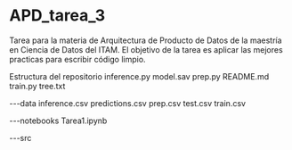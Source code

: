 # APD_tarea_3
Tarea para la materia de Arquitectura de Producto de Datos de la maestría en Ciencia de Datos del ITAM. El objetivo de la tarea es aplicar las mejores practicas para escribir código limpio.

Estructura del repositorio
   inference.py
   model.sav
   prep.py
   README.md
   train.py
   tree.txt
   
---data
       inference.csv
       predictions.csv
       prep.csv
       test.csv
       train.csv
       
---notebooks
       Tarea1.ipynb
       
---src